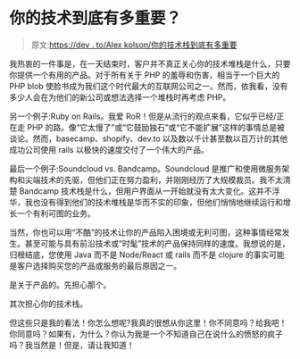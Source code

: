 # 你的技术到底有多重要？

> 原文:[https://dev . to/Alex kolson/你的技术栈到底有多重要](https://dev.to/alexkolson/how-much-does-your-tech-stack-really-matter)

我热衷的一件事是，在一天结束时，客户并不真正关心你的技术堆栈是什么，只要你提供一个有用的产品。对于所有关于 PHP 的羞辱和伤害，相当于一个巨大的 PHP blob 使脸书成为我们这个时代最大的互联网公司之一。然而，依我看，没有多少人会在为他们的新公司或想法选择一个堆栈时再考虑 PHP。

另一个例子:Ruby on Rails。我爱 RoR！但是从流行的观点来看，它似乎已经/正在走 PHP 的路。像“它太慢了”或“它鼓励独石”或“它不能扩展”这样的事情总是被谈论。然而，basecamp、shopify、dev.to 以及数以千计甚至数以百万计的其他成功公司使用 rails 以极快的速度交付了一个伟大的产品。

最后一个例子:Soundcloud vs. Bandcamp。Soundcloud 是推广和使用微服务架构和尖端技术的先驱，但他们正在努力盈利，并刚刚经历了大规模裁员。我不太清楚 Bandcamp 技术栈是什么，但用户界面从一开始就没有太大变化。这并不浮华，我也没有得到他们的技术堆栈是华而不实的印象，但他们悄悄地继续运行和增长一个有利可图的业务。

当然，你也可以用“不酷”的技术让你的产品陷入困境或无利可图，这种事情经常发生。甚至可能与具有前沿技术或“时髦”技术的产品保持同样的速度。我想说的是，归根结底，您使用 Java 而不是 Node/React 或 rails 而不是 clojure 的事实可能是客户选择购买您的产品或服务的最后原因之一。

是关于产品的。先担心那个。

其次担心你的技术栈。

但这些只是我的看法！你怎么想呢?我真的很想从你这里！你不同意吗？给我吧！你同意吗？如果有，为什么？你认为我是一个不知道自己在说什么的愤怒的疯子吗？我当然是！但是，请让我知道！